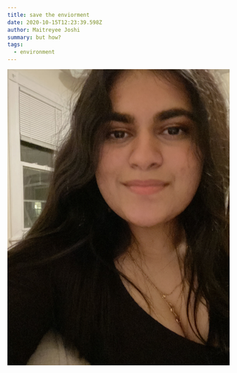 ```yaml
---
title: save the enviorment
date: 2020-10-15T12:23:39.598Z
author: Maitreyee Joshi
summary: but how?
tags:
  - environment
---
```



![Profile](/static/img/profile.jpeg)


